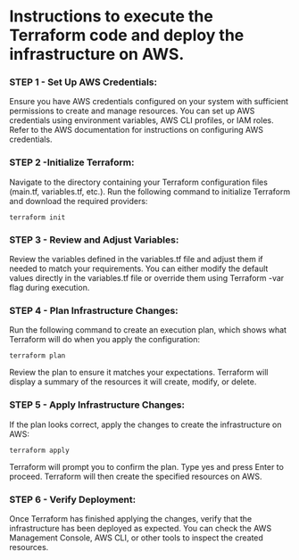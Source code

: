 # Instructions to execute the Terraform code and deploy the infrastructure on AWS.

### STEP 1 - Set Up AWS Credentials:
Ensure you have AWS credentials configured on your system with sufficient permissions to create and manage resources. You can set up AWS credentials using environment variables, AWS CLI profiles, or IAM roles. Refer to the AWS documentation for instructions on configuring AWS credentials.

### STEP 2 -Initialize Terraform:
Navigate to the directory containing your Terraform configuration files (main.tf, variables.tf, etc.). Run the following command to initialize Terraform and download the required providers:

`terraform init`

### STEP 3 - Review and Adjust Variables:
Review the variables defined in the variables.tf file and adjust them if needed to match your requirements. You can either modify the default values directly in the variables.tf file or override them using Terraform -var flag during execution.

### STEP 4 - Plan Infrastructure Changes:
Run the following command to create an execution plan, which shows what Terraform will do when you apply the configuration:

`terraform plan`

Review the plan to ensure it matches your expectations. Terraform will display a summary of the resources it will create, modify, or delete.

### STEP 5 - Apply Infrastructure Changes:
If the plan looks correct, apply the changes to create the infrastructure on AWS:

`terraform apply`

Terraform will prompt you to confirm the plan. Type yes and press Enter to proceed. Terraform will then create the specified resources on AWS.

### STEP 6 - Verify Deployment:
Once Terraform has finished applying the changes, verify that the infrastructure has been deployed as expected. You can check the AWS Management Console, AWS CLI, or other tools to inspect the created resources.
